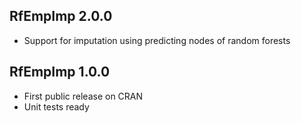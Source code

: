 ## RfEmpImp 2.0.0
* Support for imputation using predicting nodes of random forests

## RfEmpImp 1.0.0
* First public release on CRAN
* Unit tests ready
